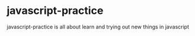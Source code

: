 # javascript-practice
javascript-practice is all about learn and trying out new things in javascript
